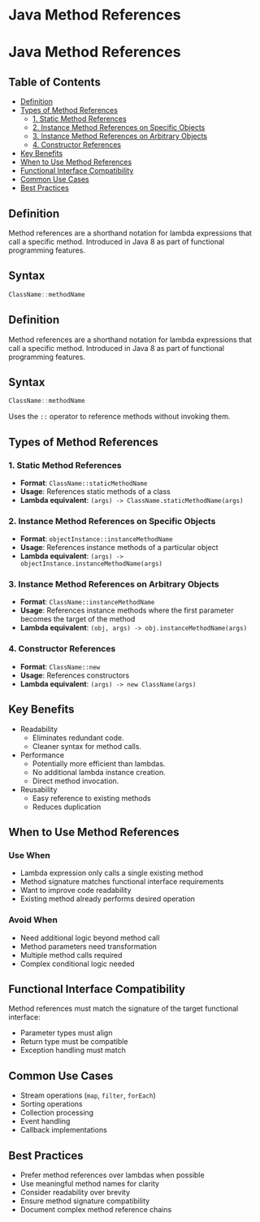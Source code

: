 # Java Method References


# Java Method References

## Table of Contents
- [Definition](#definition)
- [Types of Method References](#types-of-method-references)
    - [1. Static Method References](#1-static-method-references)
    - [2. Instance Method References on Specific Objects](#2-instance-method-references-on-specific-objects)
    - [3. Instance Method References on Arbitrary Objects](#3-instance-method-references-on-arbitrary-objects)
    - [4. Constructor References](#4-constructor-references)
- [Key Benefits](#key-benefits)
- [When to Use Method References](#when-to-use-method-references)
- [Functional Interface Compatibility](#functional-interface-compatibility)
- [Common Use Cases](#common-use-cases)
- [Best Practices](#best-practices)

## Definition
Method references are a shorthand notation for lambda expressions that call a specific method. Introduced in Java 8 as part of functional programming features.

## Syntax
```java
ClassName::methodName
```

## Definition
Method references are a shorthand notation for lambda expressions that call a specific method. Introduced in Java 8 as part of functional programming features.

## Syntax
```java
ClassName::methodName
```
Uses the `::` operator to reference methods without invoking them.

## Types of Method References

### 1. Static Method References
- **Format**: `ClassName::staticMethodName`
- **Usage**: References static methods of a class
- **Lambda equivalent**: `(args) -> ClassName.staticMethodName(args)`

### 2. Instance Method References on Specific Objects
- **Format**: `objectInstance::instanceMethodName`
- **Usage**: References instance methods of a particular object
- **Lambda equivalent**: `(args) -> objectInstance.instanceMethodName(args)`

### 3. Instance Method References on Arbitrary Objects
- **Format**: `ClassName::instanceMethodName`
- **Usage**: References instance methods where the first parameter becomes the target of the method
- **Lambda equivalent**: `(obj, args) -> obj.instanceMethodName(args)`

### 4. Constructor References
- **Format**: `ClassName::new`
- **Usage**: References constructors
- **Lambda equivalent**: `(args) -> new ClassName(args)`

## Key Benefits

- Readability 
  - Eliminates redundant code. 
  - Cleaner syntax for method calls.
- Performance
  - Potentially more efficient than lambdas. 
  - No additional lambda instance creation. 
  - Direct method invocation.
- Reusability
  - Easy reference to existing methods
  - Reduces duplication

## When to Use Method References

### Use When
- Lambda expression only calls a single existing method
- Method signature matches functional interface requirements
- Want to improve code readability
- Existing method already performs desired operation

### Avoid When
- Need additional logic beyond method call
- Method parameters need transformation
- Multiple method calls required
- Complex conditional logic needed

## Functional Interface Compatibility
Method references must match the signature of the target functional interface:
- Parameter types must align
- Return type must be compatible
- Exception handling must match

## Common Use Cases
- Stream operations (`map`, `filter`, `forEach`)
- Sorting operations
- Collection processing
- Event handling
- Callback implementations

## Best Practices
- Prefer method references over lambdas when possible
- Use meaningful method names for clarity
- Consider readability over brevity
- Ensure method signature compatibility
- Document complex method reference chains